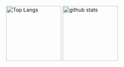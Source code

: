 <p align="left"> 
  <img alt="Top Langs" height="150px" src="https://github-readme-stats.vercel.app/api/top-langs/?username=cuzekn&layout=compact&count_private=true&show_icons=true&show_icons=true&theme=onedark" />
  <img alt="github stats" height="150px" src="https://github-readme-stats.vercel.app/api?username=cuzekn&count_private=true&show_icons=true&show_icons=true&theme=onedark" />
</p>
